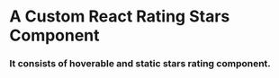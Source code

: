 # A Custom React Rating Stars Component

### It consists of hoverable and static stars rating component.
